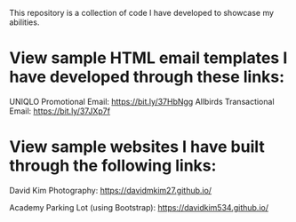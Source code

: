 This repository is a collection of code I have developed to showcase my abilities.

# View sample HTML email templates I have developed through these links:
UNIQLO Promotional Email: https://bit.ly/37HbNgg
Allbirds Transactional Email: https://bit.ly/37JXp7f

# View sample websites I have built through the following links:
David Kim Photography: https://davidmkim27.github.io/

Academy Parking Lot (using Bootstrap): https://davidkim534.github.io/

